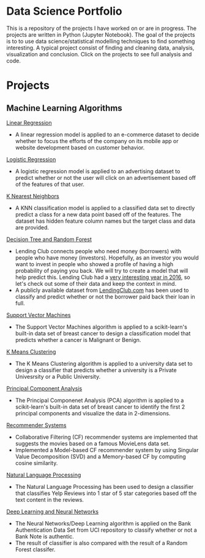 # Data Science Portfolio

This is a repository of the projects I have worked on or are in progress. The projects are written in Python (Jupyter Notebook). The goal of the projects is to to use data science/statistical modelling techniques to find something interesting. A typical project consist of finding and cleaning data, analysis, visualization and conclusion. Click on the projects to see full analysis and code.

# Projects

## Machine Learning Algorithms
[Linear Regression](https://github.com/PKandarp/Data-Science-Portfolio/blob/master/Linear%20Regression/Linear%20Regression.ipynb)
- A linear regression model is applied to an e-commerce dataset to decide whether to focus the efforts of the company on its mobile app or website development based on customer behavior.

[Logistic Regression](https://github.com/PKandarp/Data-Science-Portfolio/blob/master/Logistic%20Regression/Logistic%20Regression.ipynb)
- A logistic regression model is applied to an advertising dataset to predict whether or not the user will click on an advertisement based off of the features of that user.

[K Nearest Neighbors](https://github.com/PKandarp/Data-Science-Portfolio/blob/master/K%20Nearest%20Neighbors/K%20Nearest%20Neighbors.ipynb)
- A KNN classification model is applied to a classified data set to directly predict a class for a new data point based off of the features. The dataset has hidden feature column names but the target class and data are provided.

[Decision Tree and Random Forest](https://github.com/PKandarp/Data-Science-Portfolio/blob/master/Decision%20Tree%20and%20Random%20Forest/Decision%20Tree%20and%20Random%20Forest.ipynb)
- Lending Club connects people who need money (borrowers) with people who have money (investors). Hopefully, as an investor you would want to invest in people who showed a profile of having a high probability of paying you back. We will try to create a model that will help predict this. Lending Club had a [very interesting year in 2016](https://en.wikipedia.org/wiki/Lending_Club#2016), so let's check out some of their data and keep the context in mind.
- A publicly available dataset from [LendingClub.com](www.lendingclub.com) has been used to classify and predict whether or not the borrower paid back their loan in full.

[Support Vector Machines](https://github.com/PKandarp/Data-Science-Portfolio/blob/master/Support%20Vector%20Machines/Support%20Vector%20Machines%20-%20Breast%20Cancer.ipynb)
- The Support Vector Machines algorithm is applied to a scikit-learn's built-in data set of breast cancer to design a classification model that predicts whether a cancer is Malignant or Benign.

[K Means Clustering](https://github.com/PKandarp/Data-Science-Portfolio/blob/master/K%20Means%20Clustering/K%20Means%20Clustering.ipynb)
- The K Means Clustering algorithm is applied to a university data set to design a classifier that predicts whether a university is a Private Univesrsity or a Public University. 

[Principal Component Analysis](https://github.com/PKandarp/Data-Science-Portfolio/blob/master/Principal%20Component%20Analysis%20-PCA/Principal%20Component%20Analysis%20(PCA).ipynb)
- The Principal Componenet Analysis (PCA) algorithm is applied to a scikit-learn's built-in data set of breast cancer to identify the first 2 principal components and visualize the data in 2-dimensions.

[Recommender Systems](https://github.com/PKandarp/Data-Science-Portfolio/blob/master/Recommender%20Systems/Recommender%20Systems.ipynb)
- Collaborative Filtering (CF) recommender systems are implemented that suggests the movies based on a famous MovieLens data set.
- Implemented a Model-based CF recommender system by using Singular Value Decomposition (SVD) and a Memory-based CF by computing cosine similarity.

[Natural Language Processing](https://github.com/PKandarp/Data-Science-Portfolio/blob/master/Natural%20Language%20Processing/Natural%20Language%20Processing.ipynb)
- The Natural Language Processing has been used to design a classifier that classifies Yelp Reviews into 1 star of 5 star categories based off the text content in the reviews.

[Deep Learning and Neural Networks](https://github.com/PKandarp/Data-Science-Portfolio/blob/master/Deep%20Learning%20and%20Neural%20Networks/Deep%20Learning.ipynb)
- The Neural Networks/Deep Learning algorithm is applied on the Bank Authentication Data Set from UCI repository to classify whether or not a Bank Note is authentic.
- The result of classifier is also compared with the result of a Random Forest classifer.
